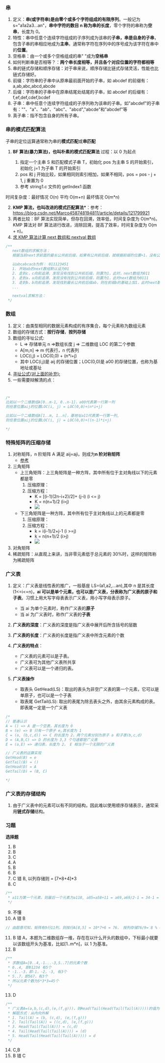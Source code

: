 ### 串

1. 定义：**串(或字符串)是由零个或多个字符组成的有限序列**。一般记为 s="a1a2a3...an"，**串中字符的数目 n 称为串的长度**，零个字符的串称为**空串**，长度为 0。
2. 特性：串中任意个连续字符组成的子序列成为该串的**子串，串是自身的子串**，包含子串的串相应地成为**主串**，通常称字符在序列中的序号成为该字符在串中的**位置**。
3. 空格串：由一个或多个空格组成的串" "成为**空格串**
4. 如何判断串是否相等？：**两个串长度相等，并且各个对应位置的字符都相等**
5. 串的链式存储和顺序存储：对于串来说，顺序存储比链式存储灵活，性能也比链式存储好。
6. 前缀：字符串的子串中从原串最前面开始的子串，如 abcdef 的前缀有：a,ab,abc,abcd,abcde
7. 后缀：字符串的子串中在原串结尾处结尾的子串，如 abcdef 的后缀有：f,ef,def,cdef,bcdef
8. 子串：串中任意个连续字符组成的子序列称为该串的子串。如"abcdef"的子串有：""、"a"、"ab"、"abc"、"abcd","abcde"和"abcdef"等
9. 真子串：指不包含自身的所有子串。

### 串的模式匹配算法

子串的定位运算通常称为串的**模式匹配**或**串匹配**

1. **BF 算法(暴力算法)，也叫朴素的模式匹配算法**
   过程：以 0 为起点

   1. 指定一个主串 S 和匹配模式子串 T，初始化 pos 为主串 S 的开始索引，初始化 j=1 为子串 T 的开始索引
   2. pos 和 j 开始比较，如果相同则索引相加，如果不相同，pos = pos - j + 1, j 重置为 0
   3. 参考 string1.c 文件的 getIndex1 函数

时间复杂度：最好情况 O(n) 平均 O(m+n) 最坏情况 O(m\*n)

2. **KMP 算法，也叫改进的模式匹配算法\***：参考：https://blog.csdn.net/Marco458748194811/article/details/121799921
3. 两者比较：BF 算法实现简单，但存在回溯，效率低，时间复杂度为 O(m\*n)。KMP 算法对 BF 算法进行改进，消除回溯，提高了效率，时间复杂度为 O(m + n)。
4. [求 KMP 算法计算 next 数组和 nextval 数组](https://blog.csdn.net/qq_50595984/article/details/120424647)

```c
/**
   next数组的求解方法：
   根据当前next求前面的最长公共前后缀，如果有公共前后缀，就根据前缀的位置+1，没有公共前后缀则为1

   以abcabcacb为例： 011123451
   1. 开始ab的next数组默认设为01
   2. 走到c，c向前追溯，发现没有找到公共前后缀，则置为1，此时，next数组为011
   3. 走到a，a向前追溯，发现没有找到公共前后缀，则置为1，此时next数组为0111
   3. 走到b，b向前追溯，发现找到最长公共前后缀ab，则在前缀b的基础上加1，此时next数组为01112
   ...

   nextval求解方法：
 */
```

### 数组

1. 定义：由类型相同的数据元素构成的有序集合，每个元素称为数组元素
2. 数组的存储方式：**按行存储**，**按列存储**
3. 数组的寻址公式:
   - L => 存储单元 n =>数组长度 j => 二维数组 LOC 的第二个参数
   - A[m,n] => m 代表行，n 代表列
   - LOC(i,j) = LOC(0,0) + (n\*i+j)
   - 其中 LOC(i,j)是 aij 的存储位置；LOC(0,0)是 a00 的存储位置，也称为基地址或基址
4. [寻址公式(对上面的补充):](https://www.cnblogs.com/gmengshuai/p/13976038.html)
5. 一些需要辩解清的点：

```c


/*
比如以一个二维数组A[0..m-1, 0..n-1]，a00代表第一行第一列
则任意位置aij的位置LOC(i, j) = LOC(0,0)+(n*i+j)

比如以一个二维数组A[1..m, 1..n]，基地址a11代表第一行第一列,
则任意位置aij的位置LOC(i, j) = LOC(0,0)+((n-1)*i+j)

*/
```

### 特殊矩阵的压缩存储

1. 对称矩阵，n 阶矩阵 A 满足 aij=aji，则成为**n 阶对称矩阵**
   - [参考](http://c.biancheng.net/view/3369.html)
2. 三角矩阵
   - 上三角矩阵：上三角矩阵是一种方阵，其中所有位于主对角线以下的元素都是零
     1. 压缩原理：
     2. 压缩方程：
        - K = [(i-1)(2n-i+2)/2]+ (j-i) (i <= j)
        - K = n(n+1)/2 (i>j)
        - ![](https://blog-1300014307.cos.ap-guangzhou.myqcloud.com/202311071746306.png)
   - 下三角矩阵是一种方阵，其中所有位于主对角线以上的元素都是零
     1. 压缩原理：
     2. 压缩方程：
        - k = i(i-1)/2+j-1 (i >=j)
        - k = n(n+1)/2 (i>j)
        - ![](https://blog-1300014307.cos.ap-guangzhou.myqcloud.com/202311071746681.png)
3. 对角矩阵
4. 稀疏矩阵：从直观上来讲，当非零元素低于总元素的 30%时，这样的矩阵称为稀疏矩阵

### 广义表

1. 定义：广义表是线性表的推广，一般基座 LS=(a1,a2,...an),其中 n 是其长度(1<=i<=n)，**ai 可以是单个元素，也可以是广义表，分表称为广义表的原子和子表**。习惯上用大写字母表表示广义表，用小写字母表示原子。

   - 当 ai 为单个元素时，称作广义表的**原子**
   - 当 ai 为广义表时，称作广义表的**子表**

2. **广义表的深度**：广义表的深度是指广义表中展开后所含括号的层数
3. **广义表的长度**：广义表的长度是指广义表中所含元素的个数
4. **广义表的特点**：

   - 广义表的元素可以是子表。
   - 广义表可为其他广义表所共享
   - 广义表可以是一个递归的表。

5. **广义表操作**
   - 取表头 GetHead(LS)：取出的表头为非空广义表的第一个元素，它可以是单原子，也可以是一个子表
   - 取表尾 GetTail(LS): 取出的表尾为除去表头之外，由其余元素构成的表。即表尾一定是一个广义表

```c
/*
// 普通认识
A = () => A 是一个空表，其长度为 0
B = (e) => B 只有一个原子 e,其长度为 1
C = (a, (b,c,d)) => C 的长度为 2，两个元素分别为原子 a 和子表(b,c,d)
D = (A,B,C) => D 的长度为 3,3 个匀速都是广义表
E = (a,E) => 递归表，长度为 2， E 相当于一个无限的广义表

// 广义表的运算实现
GetHead(B) = e
GetTail(B) = ()
GetHead(D) = A
GetTail(D) = (B, C)

*/
```

### 广义表的存储结构

1. 由于广义表中的元素可以有不同的结构，因此难以使用顺序存储表示，通常采用**链式存储**结构。

### 习题

**选择题**

1. B
2. B
3. C
4. A
5. B
6. B
7. C 错 B, 以列存储则 = [7*8+4]\*3
8. C

```c
/**
 * a11为第一个元素，则最后一个元素为a110, a85=a58+11 = a69,a69/2-1 = 34-1 = 33
 */
```

9. 不懂
10. A 错 B

```c
// 由题意可知，矩阵有9行11列，则按行A[8,5] = 10*7+6 = 76， 按列存储76/9= 8 % 4，也就是列存储的[8,5]
```

11. B 错 A，本题为二维数组存一维，存在在以什么开头的数组中，下标最小就要以该数组开头为基准，比如[1..m*n]，以 1 为基准。
12. B

```c
/**
 * 求数组A=[0..4,-1...-3,5..7]的元素个数
 * 0..4, 即01234 有5个
 * -1..-3，即-1，-2，-3, 有3个
 * 5..7，即567，有3个
 * 所以元素个数为5*3*3=45个
 */
```

13. D

```c
/**
 * 广义表A=(a,b,(c,d),(e,(f,g)))，则Head(Tail(Head(Tail(Tail(A)))))的值为
 * 解题方式：从内向外解
 * 1. Tail(A) = (b, (c,d), (e,(f,g)))
 * 2. Tail(Tail(A)) = ((c,d), (e,(f,g)))
 * 3. Head(Tail(Tail(A))) = (c,d)
 * 4. Tail(Head(Tail(Tail(A)))) = (d)
 * 5. Head(Tail(Head(Tail(Tail(A))))) = d
 */
```

14. C,B
15. B 错 C
